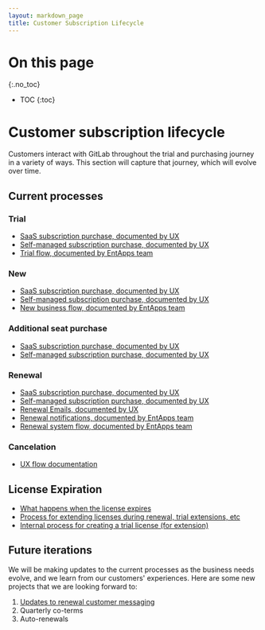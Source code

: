 ```yaml
---
layout: markdown_page
title: Customer Subscription Lifecycle
---
```


# On this page
{:.no_toc}

- TOC
{:toc}

# Customer subscription lifecycle

Customers interact with GitLab throughout the trial and purchasing journey in a variety of ways.  This section will capture that journey, which will evolve over time.  

## Current processes


### Trial

- [SaaS subscription purchase, documented by UX](https://www.figma.com/file/DCq7K8Srsv79tbH1yRkGbl/Document-user-flows-gitlab-org-epics-3603?node-id=138%3A97)
- [Self-managed subscription purchase, documented by UX](https://www.figma.com/file/DCq7K8Srsv79tbH1yRkGbl/Document-user-flows-gitlab-org-epics-3603?node-id=143%3A0)
- [Trial flow, documented by EntApps team](https://about.gitlab.com/handbook/business-technology/enterprise-applications/applications/#trial-web-direct-system-flow)


### New

- [SaaS subscription purchase, documented by UX](https://www.figma.com/file/DCq7K8Srsv79tbH1yRkGbl/Document-user-flows-gitlab-org-epics-3603?node-id=302%3A5577)
- [Self-managed subscription purchase, documented by UX](https://www.figma.com/file/DCq7K8Srsv79tbH1yRkGbl/Document-user-flows-gitlab-org-epics-3603?node-id=252%3A242)
- [New business flow, documented by EntApps team](https://about.gitlab.com/handbook/business-technology/enterprise-applications/applications/#new-business-system-flow)


### Additional seat purchase

- [SaaS subscription purchase, documented by UX](https://www.figma.com/file/DCq7K8Srsv79tbH1yRkGbl/Document-user-flows-gitlab-org-epics-3603?node-id=626%3A134)
- [Self-managed subscription purchase, documented by UX](https://www.figma.com/file/DCq7K8Srsv79tbH1yRkGbl/Document-user-flows-gitlab-org-epics-3603?node-id=626%3A222)


### Renewal

- [SaaS subscription purchase, documented by UX](https://www.figma.com/file/DCq7K8Srsv79tbH1yRkGbl/Document-user-flows-gitlab-org-epics-3603?node-id=96%3A59)
- [Self-managed subscription purchase, documented by UX](https://www.figma.com/file/DCq7K8Srsv79tbH1yRkGbl/Document-user-flows-gitlab-org-epics-3603?node-id=72%3A35)
- [Renewal Emails, documented by UX](https://www.figma.com/file/DCq7K8Srsv79tbH1yRkGbl/Document-user-flows-gitlab-org-epics-3603?node-id=202%3A27)
- [Renewal notifications, documented by EntApps team](https://about.gitlab.com/handbook/business-technology/enterprise-applications/applications/#notifications)
- [Renewal system flow, documented by EntApps team](https://about.gitlab.com/handbook/business-technology/enterprise-applications/applications/#renewals-system-flow)


### Cancelation

- [UX flow documentation](https://www.figma.com/file/DCq7K8Srsv79tbH1yRkGbl/Document-user-flows-%5Bgitlab-org%2F-%2Fepics%2F3603%5D?node-id=28%3A28)

## License Expiration
- [What happens when the license expires](https://docs.gitlab.com/ee/user/admin_area/license.html#what-happens-when-your-license-expires)
- [Process for extending licenses during renewal, trial extensions, etc](https://about.gitlab.com/handbook/support/license-and-renewals/workflows/self-managed/trials.html)
- [Internal process for creating a trial license (for extension)](https://about.gitlab.com/handbook/support/license-and-renewals/workflows/self-managed/creating_licenses.html#trial-license)

## Future iterations

We will be making updates to the current processes as the business needs evolve, and we learn from our customers' experiences. Here are some new projects that we are looking forward to:

1. [Updates to renewal customer messaging](https://gitlab.com/gitlab-org/gitlab/-/issues/322674)
1. Quarterly co-terms
1. Auto-renewals

